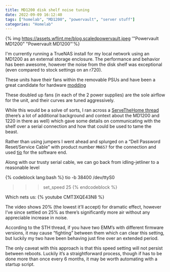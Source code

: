 ```yaml
---
title: MD1200 disk shelf noise tuning
date: 2022-09-09 16:12:40
tags: ["homelab", "MD1200", "powervault", "server stuff"]
categories: "Homelab"
---
```


{% img https://assets.wflint.me/blog.scaledpowervault.jpeg '"Powervault MD1200" "Powervault MD1200"'%}

<!-- more -->

I'm currently running a TrueNAS install for my local network using an MD1200 as an external storage enclosure. The performance and behavior has been awesome, however the noise from the disk shelf was exceptional (even compared to stock settings on an r720).

These units have their fans within the removable PSUs and have been a great candidate for hardware [modding](https://imgur.com/a/fG3hwew)

<div style="width:50%; margin:auto;">
<blockquote class="imgur-embed-pub" lang="en" data-id="I9jktuh" ><a href="//imgur.com/I9jktuh"></a></blockquote><script async src="//s.imgur.com/min/embed.js" charset="utf-8"></script>
</div>

These doubled up fans (in each of the 2 power supplies) are the sole airflow for the unit, and their curves are tuned aggressively.

While this would be a solve of sorts, I ran across a [ServeTheHome thread](https://forums.servethehome.com/index.php?threads/fun-with-an-md1200-md1220-sc200-sc220.27487/) (there’s a lot of additional background and context about the MD1200 and 1220 in there as well) which gave some details on communicating with the shelf over a serial connection and how that could be used to tame the beast.

Rather than using jumpers I went ahead and splurged on a “Dell Password Reset/Service Cable” with product number `MN657` for the connection and used [tio](https://github.com/tio/ti) for the software end.

Along with our trusty serial cable, we can go back from idling-jetliner to a reasonable level

{% codeblock lang:bash %}
tio -b 38400 /dev/ttyS0

>>> set_speed 25
{% endcodeblock %}

Which nets us:
{% youtube CMT3XQE43N8 %}

The video shows 20% (the lowest it’ll accept) for dramatic effect, however I’ve since settled on 25% as there’s significantly more air without any appreciable increase in noise.

According to the STH thread, if you have two EMM’s with different firmware versions, it may cause “fighting” between them which can clear this setting, but luckily my two have been behaving just fine over an extended period.

The only caveat with this approach is that this speed setting will not persist between reboots. Luckily it’s a straightforward process, though if has to be done more than once every 6 months, it may be worth automating with a startup script.